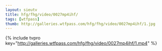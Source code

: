 ```yaml
--- 
layout: sieutv
title: hfg/fhg/video/0027mp4ihf/
tags: [wtfpass]
thumb: http://galleries.wtfpass.com/hfg/fhg/video/0027mp4ihf/1.jpg
---
```

{% include tvpro key="http://galleries.wtfpass.com/hfg/fhg/video/0027mp4ihf/1.mp4" %} 
